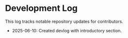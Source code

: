 # Development Log

This log tracks notable repository updates for contributors.

- 2025-06-10: Created devlog with introductory section.
